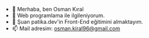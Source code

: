 - 👋 Merhaba, ben Osman Kıral
- 👀 Web programlama ile ilgileniyorum.
- 🌱 Şuan patika.dev'in Front-End eğitimini almaktayım.
- 📫 Mail adresim: osman.kiral96@gmail.com


